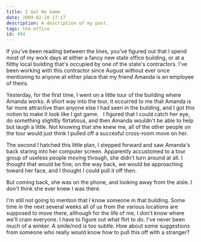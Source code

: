 ```yaml
---
title: I Got No Game
date: 2009-02-18 17:17
description: A description of my post.
tags: the-office
id: 494
---
```

If you've been reading between the lines, you've figured out that I spend most of my work days at either a fancy new state office building, or at a filthy local building that's occupied by one of the state's contractors.  I've been working with this contractor since August without ever once mentioning to anyone at either place that my friend Amanda is an employee of theirs.

Yesterday, for the first time, I went on a little tour of the building where Amanda works.  A short way into the tour, it occurred to me that Amanda is far more attractive than anyone else I had seen in the building, and I got this notion to make it look like I got game.
<span class="spanEndPreview">&nbsp;</span>
I figured that I could catch her eye, do something slighltly flirtatious, and then Amanda wouldn't be able to help but laugh a little.  Not knowing that she knew me, all of the other people on the tour would just think I pulled off a succesful cross-room move on her.

The second I hatched this little plan, I stepped forward and saw Amanda's back staring into her computer screen.  Apparently accustomed to a tour group of useless people moving through, she didn't turn around at all.  I thought that would be fine; on the way back, we would be approaching toward her face, and I thought I could pull it off then.

But coming back, she was on the phone, and looking away from the aisle.  I don't think she ever knew I was there.

I'm still not going to mention that I know someone in that building.  Some time in the next several weeks all of us from the various locations are supposed to move there, although for the life of me, I don't know where we'll cram everyone.  I have to figure out what flirt to do.  I've never been much of a winker.  A smile/nod is too subtle.  How about some suggestions from someone who really would know how to pull this off with a stranger?